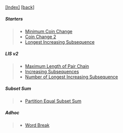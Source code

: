 [[Index]](https://github.com/anicksaha/leetcode/blob/master/index.md)
[[back]](https://github.com/anicksaha/leetcode/blob/master/resources/_md-files/problems.md)

##### Starters
> - [Minimum Coin Change](https://leetcode.com/problems/coin-change/description/)
> - [Coin Change 2](https://leetcode.com/problems/coin-change-2/description/)
> - [Longest Increasing Subsequence](https://leetcode.com/problems/longest-increasing-subsequence/description/)

##### LIS v2
> - [Maximum Length of Pair Chain](https://leetcode.com/problems/maximum-length-of-pair-chain/description/)
> - [Increasing Subsequences](https://leetcode.com/problems/increasing-subsequences/description/)
> - [Number of Longest Increasing Subsequence](https://leetcode.com/problems/number-of-longest-increasing-subsequence/description/)

##### Subset Sum
> - [Partition Equal Subset Sum](https://leetcode.com/problems/partition-equal-subset-sum/description/)

##### Adhoc

> - [Word Break](https://leetcode.com/problems/word-break/description/)
